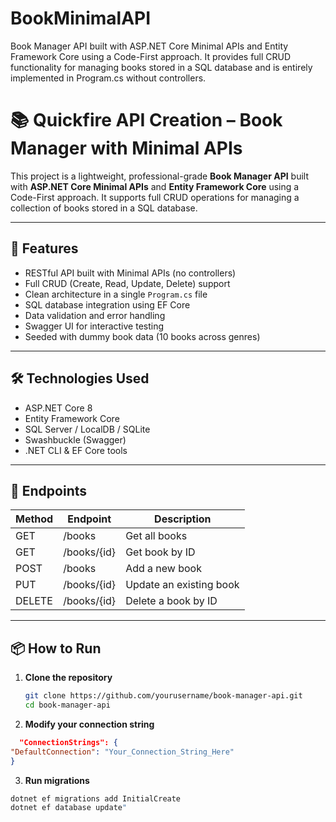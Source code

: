# BookMinimalAPI
Book Manager API built with ASP.NET Core Minimal APIs and Entity Framework Core using a Code-First approach. It provides full CRUD functionality for managing books stored in a SQL database and is entirely implemented in Program.cs without controllers. 

# 📚 Quickfire API Creation – Book Manager with Minimal APIs

This project is a lightweight, professional-grade **Book Manager API** built with **ASP.NET Core Minimal APIs** and **Entity Framework Core** using a Code-First approach. It supports full CRUD operations for managing a collection of books stored in a SQL database.

---

## 🚀 Features

- RESTful API built with Minimal APIs (no controllers)
- Full CRUD (Create, Read, Update, Delete) support
- Clean architecture in a single `Program.cs` file
- SQL database integration using EF Core
- Data validation and error handling
- Swagger UI for interactive testing
- Seeded with dummy book data (10 books across genres)

---

## 🛠️ Technologies Used

- ASP.NET Core 8
- Entity Framework Core
- SQL Server / LocalDB / SQLite
- Swashbuckle (Swagger)
- .NET CLI & EF Core tools

---

## 🧩 Endpoints

| Method | Endpoint       | Description              |
|--------|----------------|--------------------------|
| GET    | /books         | Get all books            |
| GET    | /books/{id}    | Get book by ID           |
| POST   | /books         | Add a new book           |
| PUT    | /books/{id}    | Update an existing book  |
| DELETE | /books/{id}    | Delete a book by ID      |

---

## 📦 How to Run

1. **Clone the repository**
   ```bash
   git clone https://github.com/yourusername/book-manager-api.git
   cd book-manager-api
  2. **Modify your connection string**
  ```appsettings.json
    "ConnectionStrings": {
  "DefaultConnection": "Your_Connection_String_Here"
}
```
3. **Run migrations**
```PowerShell
dotnet ef migrations add InitialCreate
dotnet ef database update"
```
